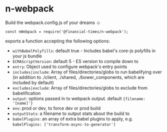 # n-webpack
Build the webpack.config.js of your dreams :relaxed:

```
const nWebpack = require('@financial-times/n-webpack');
```
exports a function accepting the following options:

- `withBabelPolyfills`: default true - Includes babel's core-js polyfills in your js bundle
- `ECMAScriptVersion`: default 5 - ES version to compile down to
- `entry`: Object used to configure webpack's entry points
- `includes|include`: Array of files/directories/globs to run babelifying over (in addition to ./client, ./shared, ./bower_components, which are included by default)
- `excludes|exclude`: Array of files/directories/globs to exclude from babelification
- `output`: options passed in to webpack output. default `{filename: '[name]'}`
- `env`: prod or dev, to force dev or prod build
- `outputStats`: a filename to output stats about the build to
- `babelPlugins`: an array of extra babel plugins to apply, e.g. `babelPlugins: ['transform-async-to-generator']`
